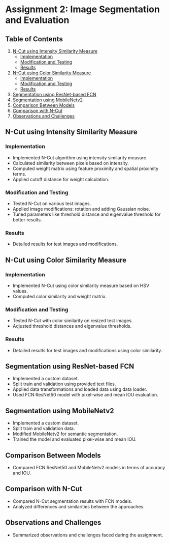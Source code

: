 # Assignment 2: Image Segmentation and Evaluation

## Table of Contents

1. [N-Cut using Intensity Similarity Measure](#n-cut-using-intensity-similarity-measure)
   - [Implementation](#implementation)
   - [Modification and Testing](#modification-and-testing)
   - [Results](#results)
2. [N-Cut using Color Similarity Measure](#n-cut-using-color-similarity-measure)
   - [Implementation](#implementation-1)
   - [Modification and Testing](#modification-and-testing-1)
   - [Results](#results-1)
3. [Segmentation using ResNet-based FCN](#segmentation-using-resnet-based-fcn)
4. [Segmentation using MobileNetv2](#segmentation-using-mobilenetv2)
5. [Comparison Between Models](#comparison-between-models)
6. [Comparison with N-Cut](#comparison-with-n-cut)
7. [Observations and Challenges](#observations-and-challenges)

## N-Cut using Intensity Similarity Measure

### Implementation

- Implemented N-Cut algorithm using intensity similarity measure.
- Calculated similarity between pixels based on intensity.
- Computed weight matrix using feature proximity and spatial proximity terms.
- Applied cutoff distance for weight calculation.

### Modification and Testing

- Tested N-Cut on various test images.
- Applied image modifications: rotation and adding Gaussian noise.
- Tuned parameters like threshold distance and eigenvalue threshold for better results.

### Results

- Detailed results for test images and modifications.

## N-Cut using Color Similarity Measure

### Implementation

- Implemented N-Cut using color similarity measure based on HSV values.
- Computed color similarity and weight matrix.

### Modification and Testing

- Tested N-Cut with color similarity on resized test images.
- Adjusted threshold distances and eigenvalue thresholds.

### Results

- Detailed results for test images and modifications using color similarity.

## Segmentation using ResNet-based FCN

- Implemented a custom dataset.
- Split train and validation using provided text files.
- Applied data transformations and loaded data using data loader.
- Used FCN ResNet50 model with pixel-wise and mean IOU evaluation.

## Segmentation using MobileNetv2

- Implemented a custom dataset.
- Split train and validation data.
- Modified MobileNetv2 for semantic segmentation.
- Trained the model and evaluated pixel-wise and mean IOU.

## Comparison Between Models

- Compared FCN ResNet50 and MobileNetv2 models in terms of accuracy and IOU.

## Comparison with N-Cut

- Compared N-Cut segmentation results with FCN models.
- Analyzed differences and similarities between the approaches.

## Observations and Challenges

- Summarized observations and challenges faced during the assignment.
